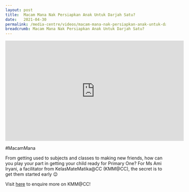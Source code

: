 ```yaml
---
layout: post
title:  Macam Mana Nak Persiapkan Anak Untuk Darjah Satu? 
date:   2021-04-30
permalink: /media-centre/videos/macam-mana-nak-persiapkan-anak-untuk-darjah-satu/
breadcrumb: Macam Mana Nak Persiapkan Anak Untuk Darjah Satu? 
---
```


<div class="bp-youtube">
<iframe width="560" height="315" src="https://www.youtube.com/embed/U0vojfgHp5o" title="YouTube video player" frameborder="0" allow="accelerometer; autoplay; clipboard-write; encrypted-media; gyroscope; picture-in-picture" allowfullscreen></iframe>
</div>

#MacamMana

From getting used to subjects and classes to making new friends, how can you play your part in getting your child ready for Primary One?
For Ms Ami Iryani, a facilitator from KelasMateMatika@CC (KMM@CC), the secret is to get them started early 😉

Visit [here](www.mendaki.org.sg) to enquire more on KMM@CC!


